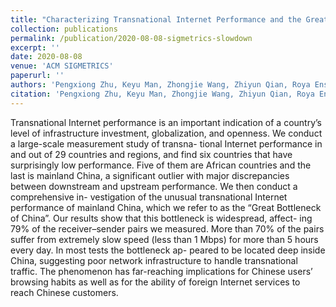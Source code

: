 ```yaml
---
title: "Characterizing Transnational Internet Performance and the Great Bottleneck of China"
collection: publications
permalink: /publication/2020-08-08-sigmetrics-slowdown
excerpt: ''
date: 2020-08-08
venue: 'ACM SIGMETRICS'
paperurl: ''
authors: 'Pengxiong Zhu, Keyu Man, Zhongjie Wang, Zhiyun Qian, Roya Ensafi, J. Alex Halderman, and Haixin Duan'
citation: 'Pengxiong Zhu, Keyu Man, Zhongjie Wang, Zhiyun Qian, Roya Ensafi, J. Alex Halderman, and Haixin Duan. 2019. Characterizing Transnational Internet Performance and the Great Bottleneck of China. In SIGMETRICS ’20: ACM SIGMETRICS, 08–12, 2020, Boston, MA. ACM, New York, NY, USA, 14 pages. https://doi.org/10.1145/1122445.1122456'
---
```

Transnational Internet performance is an important indication of
a country’s level of infrastructure investment, globalization, and
openness. We conduct a large-scale measurement study of transna-
tional Internet performance in and out of 29 countries and regions,
and find six countries that have surprisingly low performance. Five
of them are African countries and the last is mainland China, a
significant outlier with major discrepancies between downstream
and upstream performance. We then conduct a comprehensive in-
vestigation of the unusual transnational Internet performance of
mainland China, which we refer to as the “Great Bottleneck of
China”. Our results show that this bottleneck is widespread, affect-
ing 79% of the receiver–sender pairs we measured. More than 70%
of the pairs suffer from extremely slow speed (less than 1 Mbps)
for more than 5 hours every day. In most tests the bottleneck ap-
peared to be located deep inside China, suggesting poor network
infrastructure to handle transnational traffic. The phenomenon has
far-reaching implications for Chinese users’ browsing habits as
well as for the ability of foreign Internet services to reach Chinese
customers.


